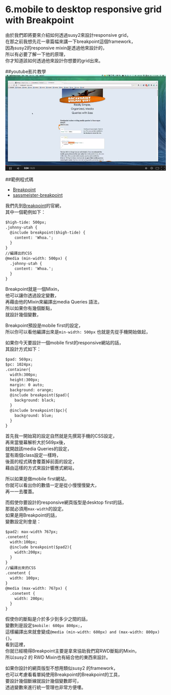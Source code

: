 # 6.mobile to desktop responsive grid with Breakpoint

由於我們即將要來介紹如何透過susy2來設計responsive grid，    
在那之前我想先花一章篇幅來講一下breakpoint這個framework，  
因為susy2的responsive mixin是透過他來設計的，  
所以有必要了解一下他的原理，  
你才知道該如何透過他來設計你想要的grid出來。  

##youtube影片教學
<a href="https://www.youtube.com/watch?v=YMX6HlPupsc&feature=youtu.be" target="_blank">![](/images/video/susy2-6.png)</a>

##範例程式碼
* [Breakpoint](http://breakpoint-sass.com/)
* [sassmeister-breakpoint](http://sassmeister.com/gist/652b5171628ad6da1880)

我們先到[Breakpoint](http://breakpoint-sass.com/)的官網，  
其中一個範例如下：  
```
$high-tide: 500px;
.johnny-utah {
  @include breakpoint($high-tide) {
    content: 'Whoa.';
  }
}
//編譯出的CSS
@media (min-width: 500px) {
  .johnny-utah {
    content: 'Whoa.';
  }
}
```  
Breakpoint就是一個Mixin，  
他可以讓你透過設定變數，  
再藉由他的Mixin來編譯出media Queries 語法，  
所以如果你有幾個斷點，  
就設計幾個變數，  

Breakpoint預設是mobile first的設定，  
所以你可以看他編譯出來是`min-width: 500px`
也就是先從手機開始做起，

如果你今天要設計一個mobile first的responsive網站的話，  
其設計方式如下：
```
$pad: 569px;
$pc: 1024px;
.container{
  width:300px;
  height:300px;
  margin: 0 auto;
  background: orange;
  @include breakpoint($pad){
    background: black;
  }
  @include breakpoint($pc){
    background: blue;
  }
}
```
首先我一開始寫的設定自然就是先撰寫手機的CSS設定，  
再來當螢幕解析大於569px後，  
就開啟該media Queries的設定，  
當有兩個class設定一樣時，  
後面的程式碼會覆蓋掉前面的設定，  
藉由這樣的方式來設計響應式網站，  

所以如果是做mobile first網站，  
你就可以看出你的數值一定是從小慢慢慢變大，  
再一一去覆蓋。  

而假使你要設計的responsive網頁版型是desktop first的話，  
那就必須用`max-width`的設定。  
如果是用Breakpoint的話，  
變數設定則會是：  
```
$pad2: max-width 767px;
.conetent{
  width:100px;
  @include breakpoint($pad2){
    width:200px;
  }
}
//編譯出來的CSS
.conetent {
  width: 100px;
}
@media (max-width: 767px) {
  .conetent {
    width: 200px;
  }
}
```
假使你的斷點是介於多少到多少之間的話，  
變數則是設定`$mobile: 600px 800px;`，  
這樣編譯出來就會變成`@media (min-width: 600px) and (max-width: 800px) {}`。  
看到這裡，  
你就已經曉得Breakpoint主要是拿來協助我們寫RWD斷點的Mixin，  
所以susy2 的 RWD Mixin也有結合他的東西來設計。

如果你設計的網頁版型不想用類似susy2 的framework，  
也可以考慮看看單純使用Breakpoint的Breakpoint的工具，  
要設計幾個斷線就設計幾個變數即可，  
透過變數來進行統一管理也非常方便嘍。  

